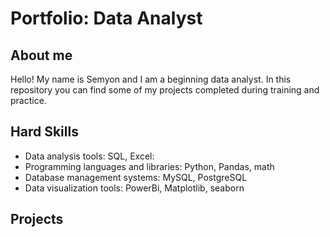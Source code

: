 # Portfolio: Data Analyst

## About me

Hello! My name is Semyon and I am a beginning data analyst. In this repository you can find some of my projects completed during training and practice.

## Hard Skills
- Data analysis tools: SQL, Excel:
- Programming languages and libraries: Python, Pandas, math
- Database management systems: MySQL, PostgreSQL
- Data visualization tools: PowerBi, Matplotlib, seaborn

## Projects

